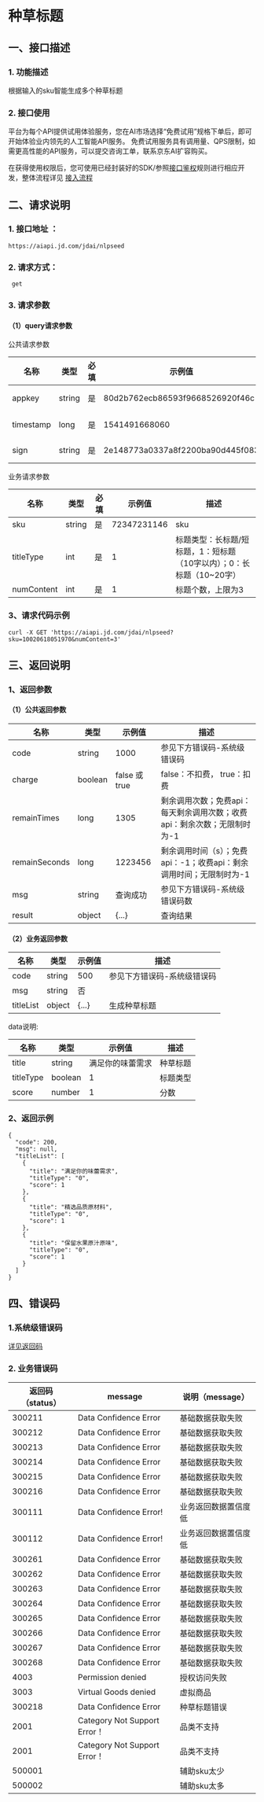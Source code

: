 # 种草标题

## 一、接口描述

### 1. 功能描述

根据输入的sku智能生成多个种草标题

### 2. 接口使用

平台为每个API提供试用体验服务，您在AI市场选择“免费试用”规格下单后，即可开始体验业内领先的人工智能API服务。 免费试用服务具有调用量、QPS限制，如需更高性能的API服务，可以提交咨询工单，联系京东AI扩容购买。

在获得使用权限后，您可使用已经封装好的SDK/参照[接口鉴权](https://aidoc.jd.com/user/auth.html)规则进行相应开发，整体流程详见 [接入流程](https://aidoc.jd.com/user/flow.html)

## 二、请求说明

### 1. 接口地址 ：

```
https://aiapi.jd.com/jdai/nlpseed
```

### 2. 请求方式：

```
 get
```

### 3. 请求参数

#### （1）query请求参数

公共请求参数

| 名称      | 类型   | 必填 | 示例值                           | 描述                                           |
| --------- | ------ | ---- | -------------------------------- | ---------------------------------------------- |
| appkey    | string | 是   | 80d2b762ecb86593f9668526920f46c  | 您的appkey，可在买家中心控制台中获             |
| timestamp | long   | 是   | 1541491668060                    | 请求的时间戳，精确到毫秒，timestamp有效期5分钟 |
| sign      | string | 是   | 2e148773a0337a8f2200ba90d445f083 | 签名，根据规则MD5(sectetkey+timestamp)         |

业务请求参数

| 名称       | 类型   | 必填 | 示例值      | 描述                                                         |
| ---------- | ------ | ---- | ----------- | ------------------------------------------------------------ |
| sku        | string | 是   | 72347231146 | sku                                                          |
| titleType  | int    | 是   | 1           | 标题类型：长标题/短标题，1：短标题（10字以内）；0：长标题（10~20字） |
| numContent | int    | 是   | 1           | 标题个数，上限为3                                            |

### 3、请求代码示例

```
curl -X GET 'https://aiapi.jd.com/jdai/nlpseed?sku=10020618051970&numContent=3'
```

## 三、返回说明

### 1、返回参数

#### （1）公共返回参数

| 名称          | 类型    | 示例值        | 描述                                                         |
| ------------- | ------- | ------------- | ------------------------------------------------------------ |
| code          | string  | 1000          | 参见下方错误码-系统级错误码                                  |
| charge        | boolean | false 或 true | false：不扣费， true：扣费                                   |
| remainTimes   | long    | 1305          | 剩余调用次数；免费api：每天剩余调用次数；收费api：剩余次数；无限制时为-1 |
| remainSeconds | long    | 1223456       | 剩余调用时间（s）；免费api：-1；收费api：剩余调用时间；无限制时为-1 |
| msg           | string  | 查询成功      | 参见下方错误码-系统级错误码数                                |
| result        | object  | {...}         | 查询结果                                                     |

#### （2）业务返回参数

| 名称      | 类型   | 示例值 | 描述                        |
| --------- | ------ | ------ | --------------------------- |
| code      | string | 500    | 参见下方错误码-系统级错误码 |
| msg       | string | 否     |                             |
| titleList | object | {...}  | 生成种草标题                |

data说明:

| 名称      | 类型    | 示例值           | 描述     |
| --------- | ------- | ---------------- | -------- |
| title     | string  | 满足你的味蕾需求 | 种草标题 |
| titleType | boolean | 1                | 标题类型 |
| score     | number  | 1                | 分数     |

### 2、返回示例

```
{
  "code": 200,
  "msg": null,
  "titleList": [
    {
      "title": "满足你的味蕾需求",
      "titleType": "0",
      "score": 1
    },
    {
      "title": "精选品质原材料",
      "titleType": "0",
      "score": 1
    },
    {
      "title": "保留水果原汁原味",
      "titleType": "0",
      "score": 1
    }
  ]
}
```

## 四、错误码

### 1.系统级错误码

[详见返回码](https://aidoc.jd.com/user/returncode.html)

### 2. 业务错误码

| 返回码（status） | message                      | 说明（message）      |
| ---------------- | ---------------------------- | -------------------- |
| 300211           | Data Confidence Error        | 基础数据获取失败     |
| 300212           | Data Confidence Error        | 基础数据获取失败     |
| 300213           | Data Confidence Error        | 基础数据获取失败     |
| 300214           | Data Confidence Error        | 基础数据获取失败     |
| 300215           | Data Confidence Error        | 基础数据获取失败     |
| 300216           | Data Confidence Error        | 基础数据获取失败     |
| 300111           | Data Confidence Error!       | 业务返回数据置信度低 |
| 300112           | Data Confidence Error!       | 业务返回数据置信度低 |
| 300261           | Data Confidence Error        | 基础数据获取失败     |
| 300262           | Data Confidence Error        | 基础数据获取失败     |
| 300263           | Data Confidence Error        | 基础数据获取失败     |
| 300264           | Data Confidence Error        | 基础数据获取失败     |
| 300265           | Data Confidence Error        | 基础数据获取失败     |
| 300266           | Data Confidence Error        | 基础数据获取失败     |
| 300267           | Data Confidence Error        | 基础数据获取失败     |
| 300268           | Data Confidence Error        | 基础数据获取失败     |
| 4003             | Permission denied            | 授权访问失败         |
| 3003             | Virtual Goods denied         | 虚拟商品             |
| 300218           | Data Confidence Error        | 种草标题错误         |
| 2001             | Category Not Support Error！ | 品类不支持           |
| 2001             | Category Not Support Error！ | 品类不支持           |
| 500001           |                              | 辅助sku太少          |
| 500002           |                              | 辅助sku太多          |